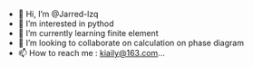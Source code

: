 - 👋 Hi, I’m @Jarred-lzq
- 👀 I’m interested in pythod
- 🌱 I’m currently learning finite element
- 💞️ I’m looking to collaborate on  calculation on phase diagram
- 📫 How to reach me : kiaily@163.com...

<!---
Jarred-lzq/Jarred-lzq is a ✨ special ✨ repository because its `README.md` (this file) appears on your GitHub profile.
You can click the Preview link to take a look at your changes.
--->
